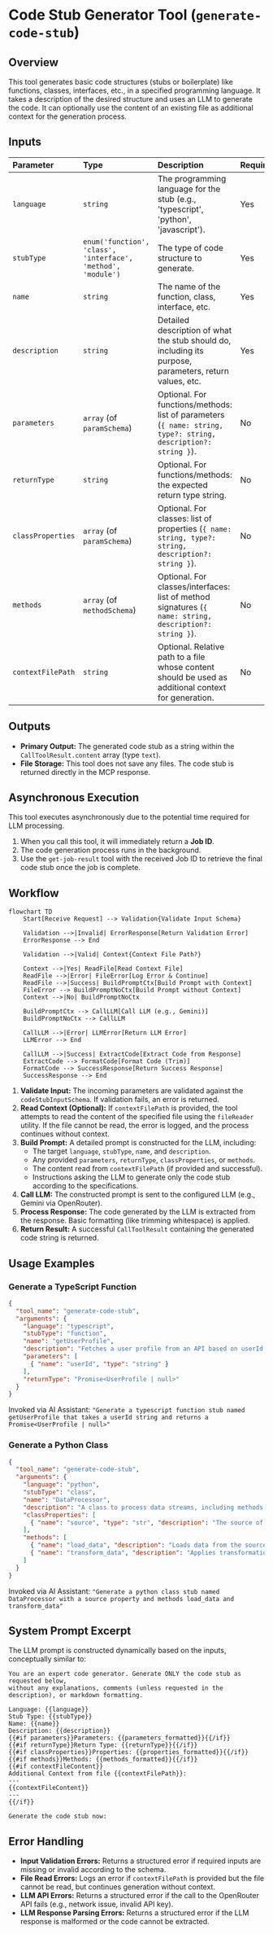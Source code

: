 # Code Stub Generator Tool (`generate-code-stub`)

## Overview

This tool generates basic code structures (stubs or boilerplate) like functions, classes, interfaces, etc., in a specified programming language. It takes a description of the desired structure and uses an LLM to generate the code. It can optionally use the content of an existing file as additional context for the generation process.

## Inputs

| Parameter         | Type                                      | Description                                                                                             | Required |
| :---------------- | :---------------------------------------- | :------------------------------------------------------------------------------------------------------ | :------- |
| `language`        | `string`                                  | The programming language for the stub (e.g., 'typescript', 'python', 'javascript').                     | Yes      |
| `stubType`        | `enum('function', 'class', 'interface', 'method', 'module')` | The type of code structure to generate.                                                                 | Yes      |
| `name`            | `string`                                  | The name of the function, class, interface, etc.                                                        | Yes      |
| `description`     | `string`                                  | Detailed description of what the stub should do, including its purpose, parameters, return values, etc. | Yes      |
| `parameters`      | `array` (of `paramSchema`)                | Optional. For functions/methods: list of parameters (`{ name: string, type?: string, description?: string }`). | No       |
| `returnType`      | `string`                                  | Optional. For functions/methods: the expected return type string.                                       | No       |
| `classProperties` | `array` (of `paramSchema`)                | Optional. For classes: list of properties (`{ name: string, type?: string, description?: string }`).     | No       |
| `methods`         | `array` (of `methodSchema`)               | Optional. For classes/interfaces: list of method signatures (`{ name: string, description?: string }`).   | No       |
| `contextFilePath` | `string`                                  | Optional. Relative path to a file whose content should be used as additional context for generation.    | No       |

## Outputs

*   **Primary Output:** The generated code stub as a string within the `CallToolResult.content` array (type `text`).
*   **File Storage:** This tool does not save any files. The code stub is returned directly in the MCP response.

## Asynchronous Execution

This tool executes asynchronously due to the potential time required for LLM processing.
1.  When you call this tool, it will immediately return a **Job ID**.
2.  The code generation process runs in the background.
3.  Use the `get-job-result` tool with the received Job ID to retrieve the final code stub once the job is complete.

## Workflow

```mermaid
flowchart TD
    Start[Receive Request] --> Validation{Validate Input Schema}
    
    Validation -->|Invalid| ErrorResponse[Return Validation Error]
    ErrorResponse --> End
    
    Validation -->|Valid| Context{Context File Path?}
    
    Context -->|Yes| ReadFile[Read Context File]
    ReadFile -->|Error| FileError[Log Error & Continue]
    ReadFile -->|Success| BuildPromptCtx[Build Prompt with Context]
    FileError --> BuildPromptNoCtx[Build Prompt without Context]
    Context -->|No| BuildPromptNoCtx
    
    BuildPromptCtx --> CallLLM[Call LLM (e.g., Gemini)]
    BuildPromptNoCtx --> CallLLM
    
    CallLLM -->|Error| LLMError[Return LLM Error]
    LLMError --> End
    
    CallLLM -->|Success| ExtractCode[Extract Code from Response]
    ExtractCode --> FormatCode[Format Code (Trim)]
    FormatCode --> SuccessResponse[Return Success Response]
    SuccessResponse --> End
```

1.  **Validate Input:** The incoming parameters are validated against the `codeStubInputSchema`. If validation fails, an error is returned.
2.  **Read Context (Optional):** If `contextFilePath` is provided, the tool attempts to read the content of the specified file using the `fileReader` utility. If the file cannot be read, the error is logged, and the process continues without context.
3.  **Build Prompt:** A detailed prompt is constructed for the LLM, including:
    *   The target `language`, `stubType`, `name`, and `description`.
    *   Any provided `parameters`, `returnType`, `classProperties`, or `methods`.
    *   The content read from `contextFilePath` (if provided and successful).
    *   Instructions asking the LLM to generate only the code stub according to the specifications.
4.  **Call LLM:** The constructed prompt is sent to the configured LLM (e.g., Gemini via OpenRouter).
5.  **Process Response:** The code generated by the LLM is extracted from the response. Basic formatting (like trimming whitespace) is applied.
6.  **Return Result:** A successful `CallToolResult` containing the generated code string is returned.

## Usage Examples

### Generate a TypeScript Function
```json
{
  "tool_name": "generate-code-stub",
  "arguments": {
    "language": "typescript",
    "stubType": "function",
    "name": "getUserProfile",
    "description": "Fetches a user profile from an API based on userId. Should handle potential errors.",
    "parameters": [
      { "name": "userId", "type": "string" }
    ],
    "returnType": "Promise<UserProfile | null>" 
  }
}
```
Invoked via AI Assistant:
`"Generate a typescript function stub named getUserProfile that takes a userId string and returns a Promise<UserProfile | null>"`

### Generate a Python Class
```json
{
  "tool_name": "generate-code-stub",
  "arguments": {
    "language": "python",
    "stubType": "class",
    "name": "DataProcessor",
    "description": "A class to process data streams, including methods for loading and transforming data.",
    "classProperties": [
      { "name": "source", "type": "str", "description": "The source of the data stream" }
    ],
    "methods": [
      { "name": "load_data", "description": "Loads data from the source" },
      { "name": "transform_data", "description": "Applies transformations to the loaded data" }
    ]
  }
}
```
Invoked via AI Assistant:
`"Generate a python class stub named DataProcessor with a source property and methods load_data and transform_data"`

## System Prompt Excerpt

The LLM prompt is constructed dynamically based on the inputs, conceptually similar to:

```text
You are an expert code generator. Generate ONLY the code stub as requested below, 
without any explanations, comments (unless requested in the description), or markdown formatting.

Language: {{language}}
Stub Type: {{stubType}}
Name: {{name}}
Description: {{description}}
{{#if parameters}}Parameters: {{parameters_formatted}}{{/if}}
{{#if returnType}}Return Type: {{returnType}}{{/if}}
{{#if classProperties}}Properties: {{properties_formatted}}{{/if}}
{{#if methods}}Methods: {{methods_formatted}}{{/if}}
{{#if contextFileContent}}
Additional Context from file {{contextFilePath}}:
---
{{contextFileContent}}
---
{{/if}}

Generate the code stub now:
```

## Error Handling

*   **Input Validation Errors:** Returns a structured error if required inputs are missing or invalid according to the schema.
*   **File Read Errors:** Logs an error if `contextFilePath` is provided but the file cannot be read, but continues generation without context.
*   **LLM API Errors:** Returns a structured error if the call to the OpenRouter API fails (e.g., network issue, invalid API key).
*   **LLM Response Parsing Errors:** Returns a structured error if the LLM response is malformed or the code cannot be extracted.
